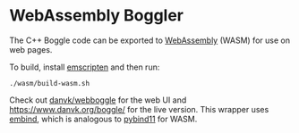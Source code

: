 # WebAssembly Boggler

The C++ Boggle code can be exported to [WebAssembly] (WASM) for use on web pages.

To build, install [emscripten] and then run:

    ./wasm/build-wasm.sh

Check out [danvk/webboggle] for the web UI and https://www.danvk.org/boggle/ for the live version. This wrapper uses [embind], which is analogous to [pybind11] for WASM.

[danvk/webboggle]: https://github.com/danvk/webboggle
[emscripten]: https://emscripten.org/index.html
[WebAssembly]: https://webassembly.org/
[embind]: https://emscripten.org/docs/porting/connecting_cpp_and_javascript/embind.html
[pybind11]: https://pybind11.readthedocs.io/en/stable/index.html
